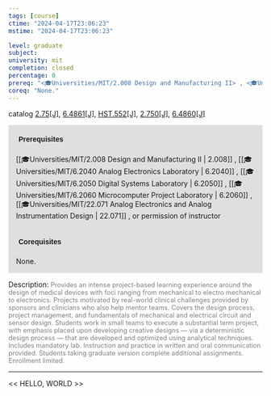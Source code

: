 ```yaml
---
tags: [course]
ctime: "2024-04-17T23:06:23"
mstime: "2024-04-17T23:06:23"

level: graduate
subject: 
university: mit
completion: closed
percentage: 0
prereq: "<🎓Universities/MIT/2.008 Design and Manufacturing II> , <🎓Universities/MIT/6.2040 Analog Electronics Laboratory> , <🎓Universities/MIT/6.2050 Digital Systems Laboratory> , <🎓Universities/MIT/6.2060 Microcomputer Project Laboratory> , <🎓Universities/MIT/22.071 Analog Electronics and Analog Instrumentation Design> , or permission of instructor"
coreq: "None."
---
```


catalog [2.75[J]](http://student.mit.edu/catalog/m2b.html#2.75), [6.4861[J]](http://student.mit.edu/catalog/m6d.html#6.4861), [HST.552[J]](http://student.mit.edu/catalog/mHSTa.html#HST.552), [2.750[J]](http://student.mit.edu/catalog/m2b.html#2.750), [6.4860[J]](http://student.mit.edu/catalog/m6d.html#6.4860)

<span style="display: block; padding: 15px; background-color: rgb(100, 100, 100, 0.2);"><font id="m_prereq1931_0" style="display: block; font-family: Arial, sans-serif; font-weight: bold; padding: 5px">Prerequisites</font><br><span id="prereq1931_0">[[🎓Universities/MIT/2.008 Design and Manufacturing II | 2.008]] , [[🎓Universities/MIT/6.2040 Analog Electronics Laboratory | 6.2040]] , [[🎓Universities/MIT/6.2050 Digital Systems Laboratory | 6.2050]] , [[🎓Universities/MIT/6.2060 Microcomputer Project Laboratory | 6.2060]] , [[🎓Universities/MIT/22.071 Analog Electronics and Analog Instrumentation Design | 22.071]] , or permission of instructor</span></span>
<span style="display: block; padding: 15px; background-color: rgb(100, 100, 100, 0.2);"><font id="m_coreq1931_0" style="display: block; font-family: Arial, sans-serif; font-weight: bold; padding: 5px">Corequisites</font><br><span id="coreq1931_0">None.</span></span>

<font style="">Description:</font>
<font style="color: grey; font-size: 0.8rem;">Provides an intense project-based learning experience around the design of medical devices with foci ranging from mechanical to electro mechanical to electronics. Projects motivated by real-world clinical challenges provided by sponsors and clinicians who also help mentor teams. Covers the design process, project management, and fundamentals of mechanical and electrical circuit and sensor design. Students work in small teams to execute a substantial term project, with emphasis placed upon developing creative designs — via a deterministic design process — that are developed and optimized using analytical techniques. Includes mandatory lab. Instruction and practice in written and oral communication provided. Students taking graduate version complete additional assignments. Enrollment limited.</font>



---

<< HELLO, WORLD >>
